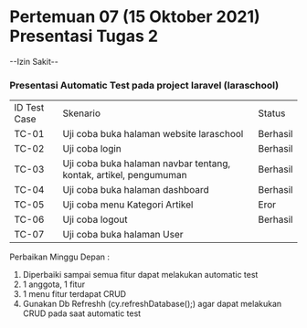 # Pertemuan 07 (15 Oktober 2021) Presentasi Tugas 2

--Izin Sakit--

### Presentasi Automatic Test pada project laravel (laraschool)


|  |  |  |
|--|--|--|
| ID Test Case | Skenario | Status |
| TC-01 | Uji coba buka halaman website laraschool | Berhasil |						
| TC-02	| Uji coba login | Berhasil |					
| TC-03	| Uji coba buka halaman navbar tentang, kontak, artikel, pengumuman | Berhasil |			
| TC-04	| Uji coba buka halaman dashboard | Berhasil |		
| TC-05	| Uji coba menu Kategori Artikel | Eror |			
| TC-06	| Uji coba logout | Berhasil |
| TC-07	| Uji coba buka halaman User | 	

Perbaikan Minggu Depan :
1. Diperbaiki sampai semua fitur dapat melakukan automatic test
2. 1 anggota, 1 fitur
3. 1 menu fitur terdapat CRUD
4. Gunakan Db Refreshh (cy.refreshDatabase();) agar dapat melakukan CRUD pada saat automatic test